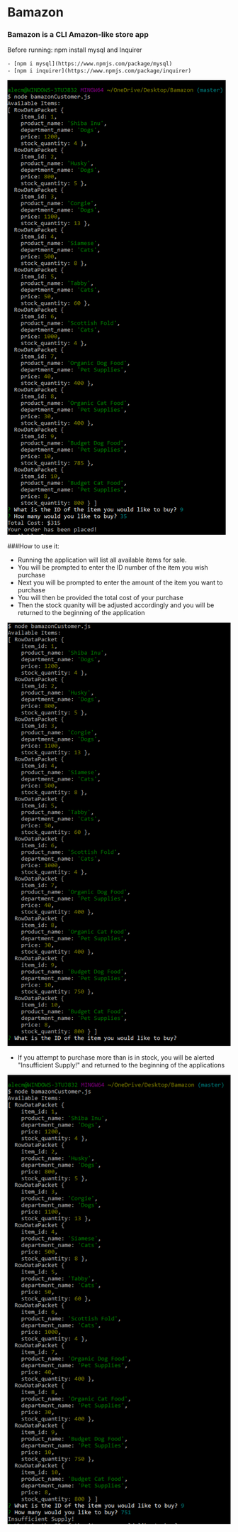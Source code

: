# Bamazon
### Bamazon is a CLI Amazon-like store app
Before running:
npm install mysql and Inquirer

    - [npm i mysql](https://www.npmjs.com/package/mysql)
    - [npm i inquirer](https://www.npmjs.com/package/inquirer)

![photo 1](/photos/photo1.png)

###How to use it:
 - Running the application will list all available items for sale.
 - You will be prompted to enter the ID number of the item you wish purchase
 - Next you will be prompted to enter the amount of the item you want to purchase
 - You will then be provided the total cost of your purchase 
 - Then the stock quanity will be adjusted accordingly and you will be returned to the beginning of the application

![photo 2](/photos/photo2.png)

 - If you attempt to purchase more than is in stock, you will be alerted "Insufficient Supply!" and returned to the beginning of the applications

 ![photo 3](/photos/photo3.png)

 
